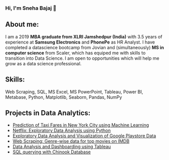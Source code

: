 ### Hi, I'm Sneha Bajaj 👋

## About me:

I am a 2019 **MBA graduate from XLRI Jamshedpur (India)** with 3.5 years of experience at **Samsung Electronics** and **PhonePe** as HR Analyst. I have completed a datascience bootcamp from Jovian and (simultaneously) **MS in computer science** from Scaler, which has equiped me with skills to transition into Data Science. I am open to opportunities which will help me grow as a data science professional.

## Skills:

Web Scraping, SQL, MS Excel, MS PowerPoint, Tableau, Power BI, Metabase, Python, Matplotlib, Seaborn, Pandas, NumPy

## Projects in Data Analytics:

- [Prediction of Taxi Fares in New York City using Machine Learning](https://jovian.com/snehabajaj108/ny-taxi-fare-prediction-by-sneha-bajaj)
- [Netflix: Exploratory Data Analysis using Python](https://jovian.com/snehabajaj108/netflix-eda-project)
- [Exploratory Data Analysis and Visualization of Google Playstore Data](https://www.kaggle.com/code/snehagilada/google-playstore-eda)
- [Web Scraping: Genre-wise data for top movies on IMDB](https://jovian.com/snehabajaj108/web-scraping-imdb)
- [Data Analysis and Dashboarding using Tableau](https://public.tableau.com/views/Bookshop_16740312609430/Bookshop?:language=en-US&publish=yes&:display_count=n&:origin=viz_share_link)
- [SQL querying with Chinook Database](https://jovian.com/snehabajaj108/sql-querying-chinook-dataset)
